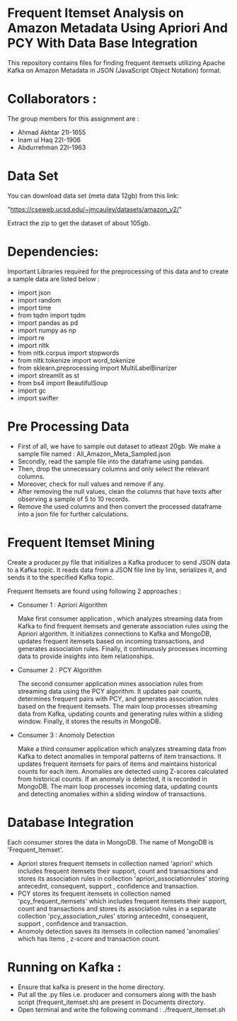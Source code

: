 # Frequent Itemset Analysis on Amazon Metadata Using Apriori And PCY With Data Base Integration
This repository contains files for finding frequent itemsets utilizing Apache Kafka on Amazon Metadata in JSON (JavaScript Object Notation) format. 

# Collaborators :
The group members for this assignment are :
- Ahmad Akhtar 21I-1655
- Inam ul Haq 22I-1906
- Abdurrehman 22I-1963

# Data Set 
You can download data set (meta data 12gb) from this link:

"https://cseweb.ucsd.edu/~jmcauley/datasets/amazon_v2/"

Extract the zip to get the dataset of about 105gb.

# Dependencies: 
Important Libraries required for the preprocessing of this data and to create a sample data are listed below :

- import json
- import random
- import time
- from tqdm import tqdm
- import pandas as pd
- import numpy as np
- import re
- import nltk
- from nltk.corpus import stopwords
- from nltk.tokenize import word_tokenize
- from sklearn.preprocessing import MultiLabelBinarizer
- import streamlit as st
- from bs4 import BeautifulSoup
- import gc
- import swifter


# Pre Processing Data 

- First of all, we have to sample out dataset to atleast 20gb. We make a sample file named : All_Amazon_Meta_Sampled.json
- Secondly, read the sample file into the dataframe using pandas. 
- Then, drop the unnecessary columns and only select the relevant columns.
- Moreover, check for null values and remove if any.
- After removing the null values, clean the columns that have texts after observing a sample of 5 to 10 records.
- Remove the used columns and then convert the processed dataframe into a json file for further calculations.


# Frequent Itemset Mining

Create a producer.py file that initializes a Kafka producer to send JSON data to a Kafka topic. It reads data from a JSON file line by line, serializes it, and sends it to the specified Kafka topic.

Frequent Itemsets are found using following 2 approaches :

- Consumer 1 : Apriori Algorithm

  Make first consumer application , which analyzes streaming data from Kafka to find frequent itemsets and generate association rules using the Apriori algorithm. It initializes connections to Kafka and MongoDB, updates frequent itemsets based on incoming transactions, and generates association rules. Finally, it continuously processes incoming data to provide insights into item relationships.

- Consumer 2 : PCY Algorithm

  The second consumer application mines association rules from streaming data using the PCY algorithm. It updates pair counts, determines frequent pairs with PCY, and generates association rules based on the frequent itemsets. The main loop processes streaming data from Kafka, updating counts and generating rules within a sliding window. Finally, it stores the results in MongoDB.
    
- Consumer 3 : Anomoly Detection

  Make a third consumer application which analyzes streaming data from Kafka to detect anomalies in temporal patterns of item transactions. It updates frequent itemsets for pairs of items and maintains historical counts for each item. Anomalies are detected using Z-scores calculated from historical counts. If an anomaly is detected, it is recorded in MongoDB. The main loop processes incoming data, updating counts and detecting anomalies within a sliding window of transactions.



# Database Integration
Each consumer stores the data in MongoDB. The name of MongoDB is 'Frequent_Itemset'. 

- Apriori stores frequent itemsets in collection named 'apriori' which includes frequent itemsets their support, count and transactions and stores its association rules in collection 'apriori_associationrules' storing antecednt, consequent, support , confidence and transaction.
- PCY stores its frequent itemsets in collection named 'pcy_frequent_itemsets' which includes frequent itemsets their support, count and transactions and stores its association rules in a separate collection 'pcy_association_rules' storing antecednt, consequent, support , confidence and transaction.
- Anomoly detection saves its itemsets in collection named 'anomalies' which has items , z-score and transaction count.



# Running on Kafka :
- Ensure that kafka is present in the home directory.
- Put all the .py files i.e. producer and consumers  along with the bash script (frequent_itemset.sh) are present in Documents directory.
- Open terminal and write the following command :
  ./frequent_itemset.sh
